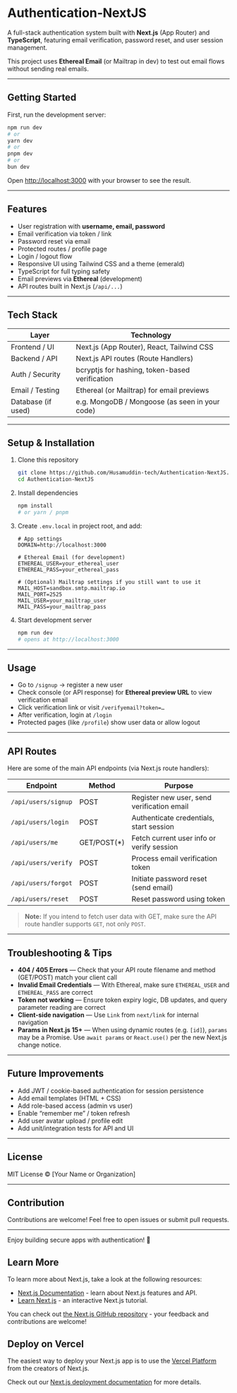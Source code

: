 # Authentication‑NextJS

A full-stack authentication system built with **Next.js** (App Router) and **TypeScript**, featuring email verification, password reset, and user session management.  

This project uses **Ethereal Email** (or Mailtrap in dev) to test out email flows without sending real emails.

---

## Getting Started

First, run the development server:

```bash
npm run dev
# or
yarn dev
# or
pnpm dev
# or
bun dev
```

Open [http://localhost:3000](http://localhost:3000) with your browser to see the result.

---

## Features

- User registration with **username, email, password**  
- Email verification via token / link  
- Password reset via email  
- Protected routes / profile page  
- Login / logout flow  
- Responsive UI using Tailwind CSS and a theme (emerald)  
- TypeScript for full typing safety  
- Email previews via **Ethereal** (development)  
- API routes built in Next.js (`/api/...`)  

---

## Tech Stack

| Layer        | Technology            |
|---------------|------------------------|
| Frontend / UI | Next.js (App Router), React, Tailwind CSS |
| Backend / API | Next.js API routes (Route Handlers) |
| Auth / Security | bcryptjs for hashing, token-based verification |
| Email / Testing | Ethereal (or Mailtrap) for email previews |
| Database (if used) | e.g. MongoDB / Mongoose (as seen in your code) |

---

## Setup & Installation

1. Clone this repository  
   ```bash
   git clone https://github.com/Husamuddin-tech/Authentication-NextJS.git
   cd Authentication-NextJS
   ```

2. Install dependencies  
   ```bash
   npm install
   # or yarn / pnpm
   ```

3. Create `.env.local` in project root, and add:

   ```env
   # App settings
   DOMAIN=http://localhost:3000

   # Ethereal Email (for development)
   ETHEREAL_USER=your_ethereal_user
   ETHEREAL_PASS=your_ethereal_pass

   # (Optional) Mailtrap settings if you still want to use it
   MAIL_HOST=sandbox.smtp.mailtrap.io
   MAIL_PORT=2525
   MAIL_USER=your_mailtrap_user
   MAIL_PASS=your_mailtrap_pass
   ```

4. Start development server  
   ```bash
   npm run dev
   # opens at http://localhost:3000
   ```

---

## Usage

- Go to `/signup` → register a new user  
- Check console (or API response) for **Ethereal preview URL** to view verification email  
- Click verification link or visit `/verifyemail?token=…`  
- After verification, login at `/login`  
- Protected pages (like `/profile`) show user data or allow logout  

---

## API Routes

Here are some of the main API endpoints (via Next.js route handlers):

| Endpoint               | Method  | Purpose                                 |
|------------------------|---------|------------------------------------------|
| `/api/users/signup`    | POST    | Register new user, send verification email |
| `/api/users/login`     | POST    | Authenticate credentials, start session  |
| `/api/users/me`        | GET/POST(*) | Fetch current user info or verify session |
| `/api/users/verify`    | POST    | Process email verification token         |
| `/api/users/forgot`    | POST    | Initiate password reset (send email)     |
| `/api/users/reset`     | POST    | Reset password using token               |

> **Note:** If you intend to fetch user data with GET, make sure the API route handler supports `GET`, not only `POST`.

---

## Troubleshooting & Tips

- **404 / 405 Errors** — Check that your API route filename and method (GET/POST) match your client call  
- **Invalid Email Credentials** — With Ethereal, make sure `ETHEREAL_USER` and `ETHEREAL_PASS` are correct  
- **Token not working** — Ensure token expiry logic, DB updates, and query parameter reading are correct  
- **Client-side navigation** — Use `Link` from `next/link` for internal navigation  
- **Params in Next.js 15+** — When using dynamic routes (e.g. `[id]`), `params` may be a Promise. Use `await params` or `React.use()` per the new Next.js change notice.

---

## Future Improvements

- Add JWT / cookie-based authentication for session persistence  
- Add email templates (HTML + CSS)  
- Add role-based access (admin vs user)  
- Enable “remember me” / token refresh  
- Add user avatar upload / profile edit  
- Add unit/integration tests for API and UI  

---

## License

MIT License © [Your Name or Organization]

---

## Contribution

Contributions are welcome! Feel free to open issues or submit pull requests.  

---

Enjoy building secure apps with authentication! 🚀  


## Learn More

To learn more about Next.js, take a look at the following resources:

- [Next.js Documentation](https://nextjs.org/docs) - learn about Next.js features and API.
- [Learn Next.js](https://nextjs.org/learn) - an interactive Next.js tutorial.

You can check out [the Next.js GitHub repository](https://github.com/vercel/next.js) - your feedback and contributions are welcome!

## Deploy on Vercel

The easiest way to deploy your Next.js app is to use the [Vercel Platform](https://vercel.com/new?utm_medium=default-template&filter=next.js&utm_source=create-next-app&utm_campaign=create-next-app-readme) from the creators of Next.js.

Check out our [Next.js deployment documentation](https://nextjs.org/docs/app/building-your-application/deploying) for more details.
